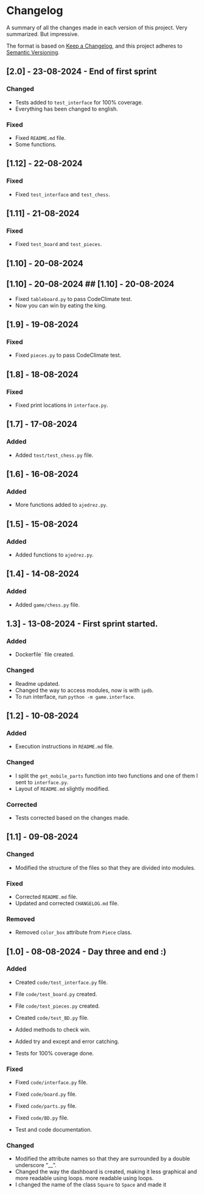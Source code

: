 # Changelog

A summary of all the changes made in each version of this project.
Very summarized. But impressive.

The format is based on [Keep a Changelog](https://keepachangelog.com/en/1.1.0/),
and this project adheres to [Semantic Versioning](https://semver.org/spec/v2.0.0.html).

## [2.0] - 23-08-2024 - End of first sprint

### Changed

- Tests added to `test_interface` for 100% coverage.
- Everything has been changed to english.

### Fixed

- Fixed `README.md` file.
- Some functions.

## [1.12] - 22-08-2024

### Fixed

- Fixed `test_interface` and `test_chess`.

## [1.11] - 21-08-2024

### Fixed

- Fixed `test_board` and `test_pieces`.

## [1.10] - 20-08-2024

## [1.10] - 20-08-2024 ## [1.10] - 20-08-2024

- Fixed `tableboard.py` to pass CodeClimate test.
- Now you can win by eating the king.

## [1.9] - 19-08-2024

### Fixed

- Fixed `pieces.py` to pass CodeClimate test.

## [1.8] - 18-08-2024

### Fixed

- Fixed print locations in `interface.py`.

## [1.7] - 17-08-2024

### Added

- Added `test/test_chess.py` file.

## [1.6] - 16-08-2024

### Added

- More functions added to `ajedrez.py`.

## [1.5] - 15-08-2024

### Added

- Added functions to `ajedrez.py`.

## [1.4] - 14-08-2024

### Added

- Added `game/chess.py` file.

## 1.3] - 13-08-2024 - First sprint started.

### Added

- Dockerfile` file created.

### Changed

- Readme updated.
- Changed the way to access modules, now is with `ipdb`.
- To run interface, run `python -m game.interface`.

## [1.2] - 10-08-2024

### Added

- Execution instructions in `README.md` file.

### Changed

- I split the `get_mobile_parts` function into two functions and one of them I sent to `interface.py`.
- Layout of `README.md` slightly modified.

### Corrected

- Tests corrected based on the changes made.

## [1.1] - 09-08-2024

### Changed

- Modified the structure of the files so that they are divided into modules.

### Fixed

- Corrected `README.md` file.
- Updated and corrected `CHANGELOG.md` file.

### Removed

- Removed `color_box` attribute from `Piece` class.

## [1.0] - 08-08-2024 - Day three and end :)

### Added

- Created `code/test_interface.py` file.
- File `code/test_board.py` created.
- File `code/test_pieces.py` created.
- Created `code/test_BD.py` file.

- Added methods to check win.
- Added try and except and error catching.
- Tests for 100% coverage done.

### Fixed

- Fixed `code/interface.py` file.
- Fixed `code/board.py` file.
- Fixed `code/parts.py` file.
- Fixed `code/BD.py` file.

- Test and code documentation.

### Changed

- Modified the attribute names so that they are surrounded by a double underscore “__”.
- Changed the way the dashboard is created, making it less graphical and more readable using loops.
  more readable using loops.
- I changed the name of the class `Square` to `Space` and made it
